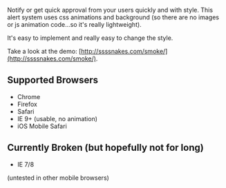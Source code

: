 Notify or get quick approval from your users quickly and with style. This alert system uses css animations and background (so there are no images or js animation code...so it's really lightweight).

It's easy to implement and really easy to change the style.

Take a look at the demo: [http://ssssnakes.com/smoke/](http://ssssnakes.com/smoke/).


Supported Browsers
------------------
- Chrome
- Firefox
- Safari
- IE 9+ (usable, no animation)
- iOS Mobile Safari


Currently Broken (but hopefully not for long)
---------------------------------------------
- IE 7/8

(untested in other mobile browsers)